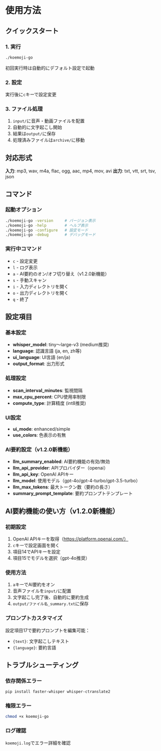 # 使用方法

## クイックスタート

### 1. 実行
```bash
./koemoji-go
```
初回実行時は自動的にデフォルト設定で起動

### 2. 設定
実行後に`c`キーで設定変更

### 3. ファイル処理
1. `input/`に音声・動画ファイルを配置
2. 自動的に文字起こし開始
3. 結果は`output/`に保存
4. 処理済みファイルは`archive/`に移動

## 対応形式
**入力**: mp3, wav, m4a, flac, ogg, aac, mp4, mov, avi
**出力**: txt, vtt, srt, tsv, json

## コマンド

### 起動オプション
```bash
./koemoji-go -version     # バージョン表示
./koemoji-go -help        # ヘルプ表示
./koemoji-go -configure   # 設定モード
./koemoji-go -debug       # デバッグモード
```

### 実行中コマンド
- `c` - 設定変更
- `l` - ログ表示
- `a` - AI要約のオン/オフ切り替え（v1.2.0新機能）
- `s` - 手動スキャン
- `i` - 入力ディレクトリを開く
- `o` - 出力ディレクトリを開く
- `q` - 終了

## 設定項目

### 基本設定
- **whisper_model**: tiny〜large-v3 (medium推奨)
- **language**: 認識言語 (ja, en, zh等)
- **ui_language**: UI言語 (en/ja)
- **output_format**: 出力形式

### 処理設定
- **scan_interval_minutes**: 監視間隔
- **max_cpu_percent**: CPU使用率制限
- **compute_type**: 計算精度 (int8推奨)

### UI設定
- **ui_mode**: enhanced/simple
- **use_colors**: 色表示の有無

### AI要約設定（v1.2.0新機能）
- **llm_summary_enabled**: AI要約機能の有効/無効
- **llm_api_provider**: APIプロバイダー（openai）
- **llm_api_key**: OpenAI APIキー
- **llm_model**: 使用モデル（gpt-4o/gpt-4-turbo/gpt-3.5-turbo）
- **llm_max_tokens**: 最大トークン数（要約の長さ）
- **summary_prompt_template**: 要約プロンプトテンプレート

## AI要約機能の使い方（v1.2.0新機能）

### 初期設定
1. OpenAI APIキーを取得（https://platform.openai.com/）
2. `c`キーで設定画面を開く
3. 項目14でAPIキーを設定
4. 項目15でモデルを選択（gpt-4o推奨）

### 使用方法
1. `a`キーでAI要約をオン
2. 音声ファイルを`input/`に配置
3. 文字起こし完了後、自動的に要約生成
4. `output/ファイル名_summary.txt`に保存

### プロンプトカスタマイズ
設定項目17で要約プロンプトを編集可能：
- `{text}`: 文字起こしテキスト
- `{language}`: 要約言語

## トラブルシューティング

### 依存関係エラー
```bash
pip install faster-whisper whisper-ctranslate2
```

### 権限エラー
```bash
chmod +x koemoji-go
```

### ログ確認
`koemoji.log`でエラー詳細を確認